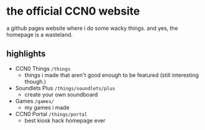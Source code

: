 # the official CCN0 website

a github pages website where i do some wacky things. and yes, the homepage is a wasteland.

## highlights

- CCN0 Things `/things`
  - things i made that aren't good enough to be featured (still interesting though.)
- Soundlets Plus `/things/soundlets/plus`
  - create your own soundboard
- Games `/games/`
  - my games i made
- CCN0 Portal `/things/portal`
  - best kiosk hack homepage ever